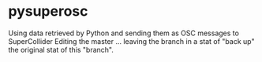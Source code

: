 # pysuperosc
Using data retrieved by Python and sending them as OSC messages to SuperCollider 
Editing the master ... leaving the branch in a stat of "back up" the original stat of this "branch".
